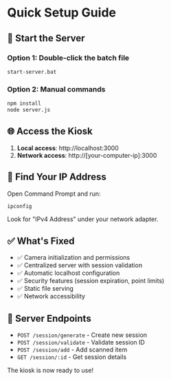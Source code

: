 # Quick Setup Guide

## 🚀 Start the Server

### Option 1: Double-click the batch file
```
start-server.bat
```

### Option 2: Manual commands
```bash
npm install
node server.js
```

## 🌐 Access the Kiosk

1. **Local access**: http://localhost:3000
2. **Network access**: http://[your-computer-ip]:3000

## 🔧 Find Your IP Address

Open Command Prompt and run:
```cmd
ipconfig
```
Look for "IPv4 Address" under your network adapter.

## ✅ What's Fixed

- ✅ Camera initialization and permissions
- ✅ Centralized server with session validation
- ✅ Automatic localhost configuration
- ✅ Security features (session expiration, point limits)
- ✅ Static file serving
- ✅ Network accessibility

## 🎯 Server Endpoints

- `POST /session/generate` - Create new session
- `POST /session/validate` - Validate session ID
- `POST /session/add` - Add scanned item
- `GET /session/:id` - Get session details

The kiosk is now ready to use!